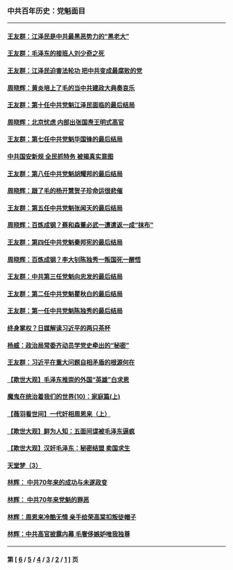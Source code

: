 ### 中共百年历史：党魁面目
---
#### [王友群：江泽民是中共最黑恶势力的“黑老大”](../../pages/nf1176107/n13022180.md?06210430) 
#### [王友群：毛泽东的接班人刘少奇之死](../../pages/nf1176107/n12991772.md?06210430) 
#### [王友群：江泽民迫害法轮功 把中共变成最腐败的党](../../pages/nf1176107/n12947347.md?06210430) 
#### [周晓辉：黄炎培上了毛的当中共建政大典奏哀乐](../../pages/nf1176107/n12942780.md?06210430) 
#### [王友群：第十任中共党魁江泽民面临的最后结局](../../pages/nf1176107/n12933748.md?06210430) 
#### [周晓辉：北京忧虑 内部出张国焘王明式高官](../../pages/nf1176107/n12931709.md?06210430) 
#### [王友群：第七任中共党魁华国锋的最后结局](../../pages/nf1176107/n12918457.md?06210430) 
#### [中共国安新规 全民抓特务 被揭真实意图](../../pages/nf1176107/n12911615.md?06210430) 
#### [王友群：第八任中共党魁胡耀邦的最后结局](../../pages/nf1176107/n12902918.md?06210430) 
#### [周晓辉：跟了毛的杨开慧贺子珍命运很悲催](../../pages/nf1176107/n12877804.md?06210430) 
#### [王友群：第五任中共党魁张闻天的最后结局](../../pages/nf1176107/n12865420.md?06210430) 
#### [周晓辉：百炼成钢？蔡和森董必武一遭遣返一成“抹布”](../../pages/nf1176107/n12854806.md?06210430) 
#### [王友群：第四任中共党魁秦邦宪的最后结局](../../pages/nf1176107/n12855290.md?06210430) 
#### [周晓辉：百炼成钢？李大钊陈独秀一叛国死一醒悟](../../pages/nf1176107/n12847981.md?06210430) 
#### [王友群：中共第三任党魁向忠发的最后结局](../../pages/nf1176107/n12840390.md?06210430) 
#### [王友群：第二任中共党魁瞿秋白的最后结局](../../pages/nf1176107/n12824710.md?06210430) 
#### [王友群：第一任中共党魁陈独秀的最后结局](../../pages/nf1176107/n12809869.md?06210430) 
#### [终身掌权？日媒解读习近平的两只茶杯](../../pages/nf1176107/n12805064.md?06210430) 
#### [杨威：政治局常委齐动员学党史牵出的“秘密”](../../pages/nf1176107/n12764642.md?06210430) 
#### [王友群：习近平在重大问题自相矛盾的根源何在](../../pages/nf1176107/n12499563.md?06210430) 
#### [【欺世大观】毛泽东推崇的外国“英雄”白求恩](../../pages/nf1176107/n12362005.md?06210430) 
#### [魔鬼在统治着我们的世界(10)：家庭篇(上)](../../pages/nf1176107/n10435448.md?06210430) 
#### [【薇羽看世间】一代奸相周恩来（上）](../../pages/nf1176107/n12401109.md?06210430) 
#### [【欺世大观】鲜为人知：五面间谍被毛泽东逼疯](../../pages/nf1176107/n12358513.md?06210430) 
#### [【欺世大观】汉奸毛泽东：秘密结盟 卖国求生](../../pages/nf1176107/n12356888.md?06210430) 
#### [天堂梦（3）](../../pages/nf1176107/n11798321.md?06210430) 
#### [林辉： 中共70年来的成功与未遂政变](../../pages/nf1176107/n11559430.md?06210430) 
#### [林辉： 中共70年来党魁的罪恶](../../pages/nf1176107/n11555284.md?06210430) 
#### [林辉：周恩来冷酷无情 亲手给荣高棠扣叛徒帽子](../../pages/nf1176107/n11428903.md?06210430) 
#### [林辉：中共高官披露内幕 毛奢侈嫉妒唯我独尊](../../pages/nf1176107/n11403595.md?06210430) 

---
#### 第 [ [6](./6.md?06210430) / [5](./5.md?06210430) / [4](./4.md?06210430) / [3](./3.md?06210430) / [2](./2.md?06210430) / [1](./1.md?06210430) ] 页
